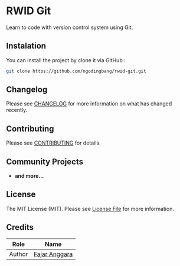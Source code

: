 # RWID Git

Learn to code with version control system using Git.

## Instalation

You can install the project by clone it via GitHub :

```bash
git clone https://github.com/ngodingbang/rwid-git.git
```

## Changelog

Please see [CHANGELOG](CHANGELOG.md) for more information on what has changed recently.

## Contributing

Please see [CONTRIBUTING](CONTRIBUTING.md) for details.

## Community Projects

- **and more...**

## License

The MIT License (MIT). Please see [License File](LICENSE.md) for more information.

## Credits

| Role   | Name                                                     |
| ------ | -------------------------------------------------------- |
| Author | [Fajar Anggara](https://github.com/fjranggara) |
